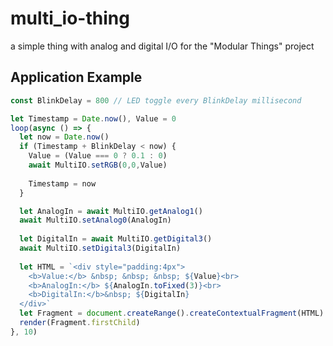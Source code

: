 # multi_io-thing #

a simple thing with analog and digital I/O for the "Modular Things" project

## Application Example ##

```javascript
const BlinkDelay = 800 // LED toggle every BlinkDelay millisecond

let Timestamp = Date.now(), Value = 0
loop(async () => {
  let now = Date.now()
  if (Timestamp + BlinkDelay < now) {
    Value = (Value === 0 ? 0.1 : 0)
    await MultiIO.setRGB(0,0,Value)
    
    Timestamp = now
  }

  let AnalogIn = await MultiIO.getAnalog1()
  await MultiIO.setAnalog0(AnalogIn)
  
  let DigitalIn = await MultiIO.getDigital3()
  await MultiIO.setDigital3(DigitalIn)
  
  let HTML = `<div style="padding:4px">
    <b>Value:</b> &nbsp; &nbsp; &nbsp; ${Value}<br>
    <b>AnalogIn:</b> ${AnalogIn.toFixed(3)}<br>
    <b>DigitalIn:</b>&nbsp; ${DigitalIn}
  </div>`
  let Fragment = document.createRange().createContextualFragment(HTML)
  render(Fragment.firstChild)
}, 10)
```
